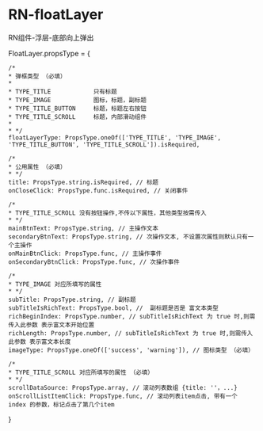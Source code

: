 # RN-floatLayer
RN组件-浮层-底部向上弹出





FloatLayer.propsType = {

    /*
    * 弹框类型 （必填）
    *
    * TYPE_TITLE            只有标题
    * TYPE_IMAGE            图标，标题，副标题
    * TYPE_TITLE_BUTTON     标题，标题左右按钮
    * TYPE_TITLE_SCROLL     标题，内部滑动组件
    *
    * */
    floatLayerType: PropsType.oneOf(['TYPE_TITLE', 'TYPE_IMAGE', 'TYPE_TITLE_BUTTON', 'TYPE_TITLE_SCROLL']).isRequired,

    /*
    * 公用属性 （必填）
    * */
    title: PropsType.string.isRequired, // 标题
    onCloseClick: PropsType.func.isRequired, // 关闭事件

    /*
    * TYPE_TITLE_SCROLL 没有按钮操作,不传以下属性，其他类型按需传入
    * */
    mainBtnText: PropsType.string, // 主操作文本
    secondaryBtnText: PropsType.string, // 次操作文本, 不设置次属性则默认只有一个主操作
    onMainBtnClick: PropsType.func, // 主操作事件
    onSecondaryBtnClick: PropsType.func, // 次操作事件

    /*
    * TYPE_IMAGE 对应所填写的属性
    * */
    subTitle: PropsType.string, // 副标题
    subTitleIsRichText: PropsType.bool, //  副标题是否是 富文本类型
    richBeginIndex: PropsType.number, // subTitleIsRichText 为 true 时,则需传入此参数 表示富文本开始位置
    richLength: PropsType.number, // subTitleIsRichText 为 true 时,则需传入此参数 表示富文本长度
    imageType: PropsType.oneOf(['success', 'warning']), // 图标类型 （必填）

    /*
    * TYPE_TITLE_SCROLL 对应所填写的属性 （必填）
    * */
    scrollDataSource: PropsType.array, // 滚动列表数组 {title: ''，...}
    onScrollListItemClick: PropsType.func, // 滚动列表item点击, 带有一个 index 的参数，标记点击了第几个item

}
